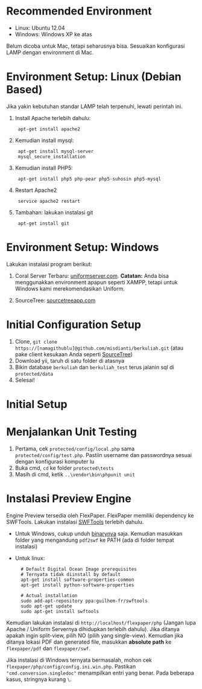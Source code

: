 # Recommended Environment

- Linux: Ubuntu 12.04
- Windows: Windows XP ke atas

Belum dicoba untuk Mac, tetapi seharusnya bisa. Sesuaikan konfigurasi LAMP dengan environment di Mac.

# Environment Setup: Linux (Debian Based)

Jika yakin kebutuhan standar LAMP telah terpenuhi, lewati perintah ini.

1. Install Apache terlebih dahulu:

		apt-get install apache2

1. Kemudian install mysql:

		apt-get install mysql-server
		mysql_secure_installation

1. Kemudian install PHP5:

		apt-get install php5 php-pear php5-suhosin php5-mysql

1. Restart Apache2

		service apache2 restart

1. Tambahan: lakukan instalasi git

		apt-get install git

# Environment Setup: Windows

Lakukan instalasi program berikut:

1. Coral Server Terbaru: [uniformserver.com](http://sourceforge.net/projects/miniserver/files/Uniform%20Server/8.9.2-Coral/Coral_8_9_2.exe/download). **Catatan:** Anda bisa menggunakkan environment apapun seperti XAMPP, tetapi untuk Windows kami merekomendasikan Uniform.

1. SourceTree: [sourcetreeapp.com](http://sourcetreeapp.com)

# Initial Configuration Setup

1. Clone, `git clone https://[namagithublu]@github.com/misdianti/berkuliah.git` (atau pake client
   kesukaan Anda seperti [SourceTree](http://sourcetreeapp.com))
2. Download yii, taruh di satu folder di atasnya
3. Bikin database `berkuliah` dan `berkuliah_test` terus jalanin sql di `protected/data`
4. Selesai!

# Initial Setup



# Menjalankan Unit Testing

1. Pertama, cek `protected/config/local.php` sama `protected/config/test.php`. Pastiin
   username dan passwordnya sesuai dengan konfigurasi komputer lu
2. Buka cmd, `cd` ke folder `protected\tests`
3. Masih di cmd, ketik `..\vendor\bin\phpunit unit`

# Instalasi Preview Engine

Engine Preview tersedia oleh FlexPaper. FlexPaper memiliki dependency ke SWFTools. Lakukan instalasi [SWFTools](http://www.swftools.org/download.html) terlebih dahulu. 

- Untuk Windows, cukup unduh [binarynya](http://www.swftools.org/swftools-0.9.0.exe) saja. Kemudian masukkan folder yang mengandung `pdf2swf` ke PATH (ada di folder tempat instalasi)
- Untuk linux:

		# Default Digital Ocean Image prerequisites
		# Ternyata tidak diinstall by default
		apt-get install software-properties-common
		apt-get install python-software-properties
	
		# Actual installation
		sudo add-apt-repository ppa:guilhem-fr/swftools
		sudo apt-get update
		sudo apt-get install swftools

Kemudian lakukan instalasi di `http://localhost/flexpaper/php` (Jangan lupa Apache / Uniform Servernya dihidupkan terlebih dahulu). Jika ditanya apakah ingin split-view, pilih NO (pilih yang single-view). Kemudian jika ditanya lokasi PDF dan generated file, masukkan **absolute path** ke `flexpaper/pdf` dan `flexpaper/swf`.

Jika instalasi di Windows ternyata bermasalah, mohon cek `flexpaper/php/config/config.ini.win.php`. Pastikan `"cmd.conversion.singledoc"` menampilkan entri yang benar. Pada beberapa kasus, stringnya kurang `\`.